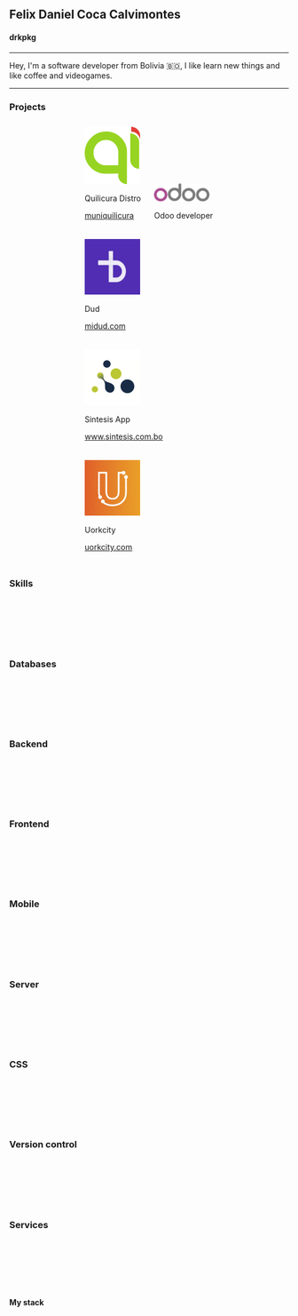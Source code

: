 <link rel="stylesheet" href="https://cdn.jsdelivr.net/gh/devicons/devicon@v2.12.0/devicon.min.css">


## Felix Daniel Coca Calvimontes
#### drkpkg

---

Hey, I'm a software developer from Bolivia 🇧🇴, I like learn new things and like coffee and videogames.

---

### Projects

<div style="display: block;
  margin-left: auto;
  margin-right: auto;
  width:50%;">
  <div id="quilicura" style="display: inline-block; margin: 10px;">
    <img src="images/quilicura.png" alt="Quilicura" style="width:100px;"/>
    <p>Quilicura Distro</p>
    <p><a href="https://www.muniquilicura.cl" target="blank">muniquilicura</a></p>
  </div>
  <div id="odoo" style="display: inline-block; margin: 10px;">
    <img src="images/odoo.png" alt="Quilicura" style="width:100px;"/>
    <p>Odoo developer</p>
  </div>
  <div id="dud" style="display: inline-block; margin: 10px;">
    <img src="images/dud.jpg" alt="Dud" style="width:100px;"/>
    <p>Dud</p>
    <p><a href="https://midud.com/" target="blank">midud.com</a></p>
  </div>
  <div id="sintesis" style="display: inline-block; margin: 10px;">
    <img src="images/sintesis.png" alt="Sintesis" style="width:100px;"/>
    <p>Sintesis App</p>
    <p><a href="https://www.sintesis.com.bo/" target="blank">www.sintesis.com.bo</a></p>
  </div>
  <div id="uorkcity" style="display: inline-block; margin: 10px;">
    <img src="images/uorkcity.jpg" alt="Uorkcity" style="width:100px;"/>
    <p>Uorkcity</p>
    <p><a href="https://uorkcity.com/" target="blank">uorkcity.com</a></p>
  </div>
</div>

### Skills
<div style="display: block;
  margin-left: auto;
  margin-right: auto;
  width:50%;">
<i class="devicon-java-plain-wordmark" style="font-size: 5.00em; margin: 3px;"></i>
<i class="devicon-ruby-plain-wordmark" style="font-size: 5.00em; margin: 3px"></i>
<i class="devicon-python-plain-wordmark" style="font-size: 5.00em; margin: 3px"></i>
<i class="devicon-javascript-plain" style="font-size: 5.00em; margin: 3px"></i>
<i class="devicon-dart-plain-wordmark" style="font-size: 5.00em; margin: 3px"></i>
<i class="devicon-csharp-plain-wordmark" style="font-size: 5.00em; margin: 3px"></i>
<i class="devicon-typescript-plain" style="font-size: 5.00em; margin: 3px"></i>
</div>

### Databases 

<div style="display: block;
  margin-left: auto;
  margin-right: auto;
  width: 50%;">
<i class="devicon-postgresql-plain-wordmark" style="font-size: 5.00em; margin: 3px;"></i>
<i class="devicon-mysql-plain-wordmark" style="font-size: 5.00em; margin: 3px;"></i>
<i class="devicon-mongodb-plain-wordmark" style="font-size: 5.00em; margin: 3px;"></i>
<i class="devicon-firebase-plain-wordmark" style="font-size: 5.00em; margin: 3px;"></i>
</div>

### Backend

<div style="display: block;
  margin-left: auto;
  margin-right: auto;
  width:50%;">

<i class="devicon-rails-plain-wordmark" style="font-size: 5.00em; margin: 3px;"></i>
<i class="devicon-spring-plain-wordmark" style="font-size: 5.00em; margin: 3px;"></i>
<i class="devicon-django-plain-wordmark" style="font-size: 5.00em; margin: 3px;"></i>
<i class="devicon-flask-plain-wordmark" style="font-size: 5.00em; margin: 3px;"></i>
</div>

### Frontend

<div style="display: block;
  margin-left: auto;
  margin-right: auto;
  width:50%;">

<i class="devicon-react-plain" style="font-size: 5.00em; margin: 3px;"></i>
<i class="devicon-jquery-plain" style="font-size: 5.00em; margin: 3px;"></i> 
<i class="devicon-html5-plain" style="font-size: 5.00em; margin: 3px;"></i> 
</div>

### Mobile
<div style="display: block;
  margin-left: auto;
  margin-right: auto;
  width:50%;">
<i class="devicon-flutter-plain" style="font-size: 5.00em; margin: 3px;"></i>
</div>

### Server

<div style="display: block;
  margin-left: auto;
  margin-right: auto;
  width:50%;">
<i class="devicon-nginx-plain" style="font-size: 5.00em; margin: 3px;"></i>
<i class="devicon-apache-plain" style="font-size: 5.00em; margin: 3px;"></i>
</div>

### CSS

<div style="display: block;
  margin-left: auto;
  margin-right: auto;
  width:50%;">
<i class="devicon-bootstrap-plain" style="font-size: 5.00em; margin: 3px;"></i>
<i class="devicon-foundation-plain" style="font-size: 5.00em; margin: 3px;"></i>
<i class="devicon-tailwindcss-original-wordmark" style="font-size: 5.00em; margin: 3px;"></i>
</div>

### Version control

<div style="display: block;
  margin-left: auto;
  margin-right: auto;
  width:50%;">

<i class="devicon-git-plain" style="font-size: 5.00em; margin: 3px;"></i>
<i class="devicon-bitbucket-original" style="font-size: 5.00em; margin: 3px;"></i>
<i class="devicon-github-original" style="font-size: 5.00em; margin: 3px;"></i>
<i class="devicon-gitlab-plain" style="font-size: 5.00em; margin: 3px;"></i>
</div>

### Services

<div style="display: block;
  margin-left: auto;
  margin-right: auto;
  width:50%;">

<i class="devicon-digitalocean-plain" style="font-size: 5.00em; margin: 3px;"></i>
<i class="devicon-linode-plain" style="font-size: 5.00em; margin: 3px;"></i>
<i class="devicon-heroku-plain" style="font-size: 5.00em; margin: 3px;"></i>
<i class="devicon-amazonwebservices-original" style="font-size: 5.00em; margin: 3px;"></i>
</div>

#### My stack

<div style="display: block;
  margin-left: auto;
  margin-right: auto;
  width:50%;">

<i class="devicon-ubuntu-plain" style="font-size: 5.00em; margin: 3px;"></i>
<i class="devicon-yarn-plain" style="font-size: 5.00em; margin: 3px;"></i>
<i class="devicon-npm-original-wordmark" style="font-size: 5.00em; margin: 3px;"></i>
<i class="devicon-docker-plain" style="font-size: 5.00em; margin: 3px;"></i>
<i class="devicon-jetbrains-plain" style="font-size: 5.00em; margin: 3px;"></i>
</div>
